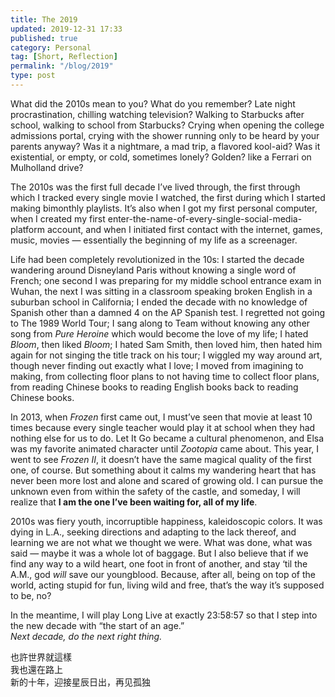 ```yaml
---
title: The 2019
updated: 2019-12-31 17:33
published: true
category: Personal
tag: [Short, Reflection]
permalink: "/blog/2019"
type: post
---
```


What did the 2010s mean to you? What do you remember? Late night procrastination, chilling watching television? Walking to Starbucks after school, walking to school from Starbucks? Crying when opening the college admissions portal, crying with the shower running only to be heard by your parents anyway? Was it a nightmare, a mad trip, a flavored kool-aid? Was it existential, or empty, or cold, sometimes lonely? Golden? like a Ferrari on Mulholland drive?

The 2010s was the first full decade I’ve lived through, the first through which I tracked every single movie I watched, the first during which I started making bimonthly playlists. It’s also when I got my first personal computer, when I created my first enter-the-name-of-every-single-social-media-platform account, and when I initiated first contact with the internet, games, music, movies — essentially the beginning of my life as a screenager.

Life had been completely revolutionized in the 10s: I started the decade wandering around Disneyland Paris without knowing a single word of French; one second I was preparing for my middle school entrance exam in Wuhan, the next I was sitting in a classroom speaking broken English in a suburban school in California; I ended the decade with no knowledge of Spanish other than a damned 4 on the AP Spanish test. I regretted not going to The 1989 World Tour; I sang along to Team without knowing any other song from _Pure Heroine_ which would become the love of my life; I hated _Bloom_, then liked _Bloom_; I hated Sam Smith, then loved him, then hated him again for not singing the title track on his tour; I wiggled my way around art, though never finding out exactly what I love; I moved from imagining to making, from collecting floor plans to not having time to collect floor plans, from reading Chinese books to reading English books back to reading Chinese books.

In 2013, when _Frozen_ first came out, I must’ve seen that movie at least 10 times because every single teacher would play it at school when they had nothing else for us to do. Let It Go became a cultural phenomenon, and Elsa was my favorite animated character until _Zootopia_ came about. This year, I went to see _Frozen II_, it doesn’t have the same magical quality of the first one, of course. But something about it calms my wandering heart that has never been more lost and alone and scared of growing old. I can pursue the unknown even from within the safety of the castle, and someday, I will realize that **I am the one I’ve been waiting for, all of my life**.

2010s was fiery youth, incorruptible happiness, kaleidoscopic colors. It was dying in L.A., seeking directions and adapting to the lack thereof, and learning we are not what we thought we were. What was done, what was said — maybe it was a whole lot of baggage. But I also believe that if we find any way to a wild heart, one foot in front of another, and stay ‘til the A.M., god _will_ save our youngblood. Because, after all, being on top of the world, acting stupid for fun, living wild and free, that’s the way it’s supposed to be, no?

In the meantime, I will play Long Live at exactly 23:58:57 so that I step into the new decade with “the start of an age.”  
*Next decade, do the next right thing.*

也許世界就這樣  
我也還在路上  
新的十年，迎接星辰日出，再见孤独
